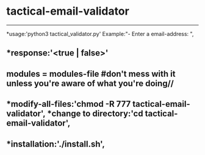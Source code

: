 # tactical-email-validator

-------------------------------------
*usage:'python3 tactical_validator.py'
Example:"- Enter a email-address: <email>",

*response:'<true | false>'
-------------------------------------
modules = modules-file #don't mess with it unless you're aware of what you're doing//
-------------------------------------
*modify-all-files:'chmod -R 777 tactical-email-validator',
*change to directory:'cd tactical-email-validator',
-------------------------------------
*installation:'./install.sh',
-------------------------------------
